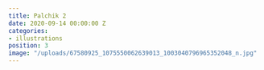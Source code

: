 ```yaml
---
title: Palchik 2
date: 2020-09-14 00:00:00 Z
categories:
- illustrations
position: 3
image: "/uploads/67580925_1075550062639013_1003040796965352048_n.jpg"
---
```


